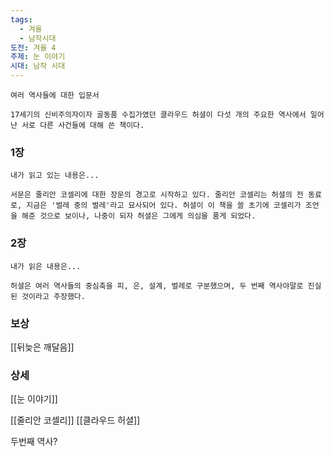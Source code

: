 ```yaml
---
tags:
  - 겨울
  - 남작시대
도전: 겨울 4
주제: 눈 이야기
시대: 남작 시대
---
```



```
여러 역사들에 대한 입문서

17세기의 신비주의자이자 골동품 수집가였던 클라우드 허셜이 다섯 개의 주요한 역사에서 일어난 서로 다른 사건들에 대해 쓴 책이다.
```
### 1장

```
내가 읽고 있는 내용은...

서문은 줄리안 코셀리에 대한 장문의 경고로 시작하고 있다. 줄리안 코셀리는 허셜의 전 동료로, 지금은 '벌레 중의 벌레'라고 묘사되어 있다. 허셜이 이 책을 쓸 초기에 코셀리가 조언을 해준 것으로 보이나, 나중이 되자 허셜은 그에게 의심을 품게 되었다.
```
### 2장

```
내가 읽은 내용은...

허셜은 여러 역사들의 중심축을 피, 은, 설계, 벌레로 구분했으며, 두 번째 역사야말로 진실된 것이라고 주장했다.
```


### 보상

[[뒤늦은 깨달음]]

### 상세

[[눈 이야기]]

[[줄리안 코셀리]]
[[클라우드 허셜]]

두번째 역사?